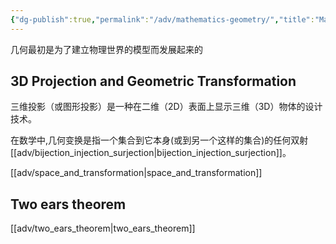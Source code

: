 ```yaml
---
{"dg-publish":true,"permalink":"/adv/mathematics-geometry/","title":"Mathematics Geometry","noteIcon":""}
---
```



几何最初是为了建立物理世界的模型而发展起来的


## 3D Projection and Geometric Transformation

三维投影（或图形投影）是一种在二维（2D）表面上显示三维（3D）物体的设计技术。

在数学中,几何变换是指一个集合到它本身(或到另一个这样的集合)的任何双射 [[adv/bijection_injection_surjection\|bijection_injection_surjection]]。


[[adv/space_and_transformation\|space_and_transformation]]

## Two ears theorem

[[adv/two_ears_theorem\|two_ears_theorem]]
